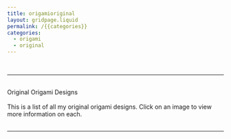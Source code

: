 ```yaml
---
title: origamioriginal
layout: gridpage.liquid
permalink: /{{categories}}
categories: 
  - origami
  - original
---
```

<br>
<hr>
<br>
<div class = "title">
Original Origami Designs
</div>
<br>
<div class = "page-summary">
This is a list of all my original origami designs. Click on an image to view more information on each.
</div>
<br>
<hr>
<br>

